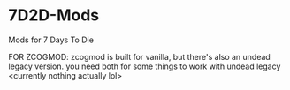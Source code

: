 # 7D2D-Mods
Mods for 7 Days To Die

FOR ZCOGMOD:
  zcogmod is built for vanilla, but there's also an undead legacy version. you need both for some things to work with undead legacy \<currently nothing actually lol>
